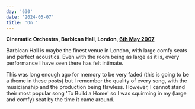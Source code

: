 ```yaml
---
day: '630'
date: '2024-05-07'
title: 'On '
---
```


**Cinematic Orchestra, Barbican Hall, London, [6th May 2007](https://www.setlist.fm/setlist/the-cinematic-orchestra/2007/barbican-centre-london-england-63dae2af.html)**

Barbican Hall is maybe the finest venue in London, with large comfy seats and perfect acoustics. Even with the room being as large as it is, every performance I have seen there has felt intimate.

This was long enough ago for memory to be very faded (this is going to be a theme in these posts) but I remember the quality of every song, with the musicianship and the production being flawless. However, I cannot stand their most popular song 'To Build a Home' so I was squirming in my (large and comfy) seat by the time it came around.
